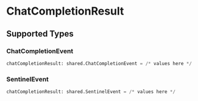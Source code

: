 # ChatCompletionResult


## Supported Types

### ChatCompletionEvent

```python
chatCompletionResult: shared.ChatCompletionEvent = /* values here */
```

### SentinelEvent

```python
chatCompletionResult: shared.SentinelEvent = /* values here */
```

